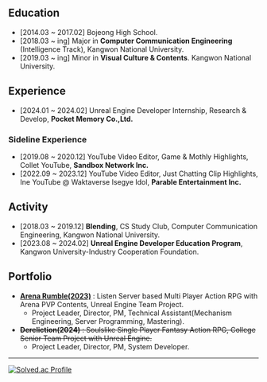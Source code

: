 
## Education
- [2014.03 ~ 2017.02] Bojeong High School.
- [2018.03 ~ ing] Major in **Computer Communication Engineering** (Intelligence Track), Kangwon National University.
- [2019.03 ~ ing] Minor in **Visual Culture & Contents**. Kangwon National University.
## Experience
- [2024.01 ~ 2024.02] Unreal Engine Developer Internship, Research & Develop, **Pocket Memory Co.,Ltd.**
### Sideline Experience
- [2019.08 ~ 2020.12] YouTube Video Editor, Game & Mothly Highlights, Collet YouTube, **Sandbox Network Inc.**
- [2022.09 ~ 2023.12] YouTube Video Editor, Just Chatting Clip Highlights, Ine YouTube @ Waktaverse Isegye Idol, **Parable Entertainment Inc.**
## Activity
- [2018.03 ~ 2019.12] **Blending**, CS Study Club, Computer Communication Engineering, Kangwon National University.
- [2023.08 ~ 2024.02] **Unreal Engine Developer Education Program**, Kangwon University-Industry Cooperation Foundation.
## Portfolio
- **[Arena Rumble(2023)](https://youtu.be/TGwBppxJI_E?si=TrHAkyZoq9MN_EVd)** : Listen Server based Multi Player Action RPG with Arena PVP Contents, Unreal Engine Team Project.
  - Project Leader, Director, PM, Technical Assistant(Mechanism Engineering, Server Programming, Mastering).
- ~~**Dereliction(2024)** : Soulslike Single Player Fantasy Action RPG, College Senior Team Project with Unreal Engine.~~
  - Project Leader, Director, PM, System Developer.
------
[![Solved.ac Profile](http://mazassumnida.wtf/api/v2/generate_badge?boj=liebenholz98)](https://solved.ac/liebenholz98)
